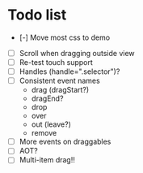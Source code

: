# Todo list

- [-] Move most css to demo
- [ ] Scroll when dragging outside view
- [ ] Re-test touch support
- [ ] Handles (handle=".selector")?
- [ ] Consistent event names
    - drag (dragStart?)
    - dragEnd?
    - drop
    - over
    - out (leave?)
    - remove
- [ ] More events on draggables
- [ ] AOT?
- [ ] Multi-item drag!!
